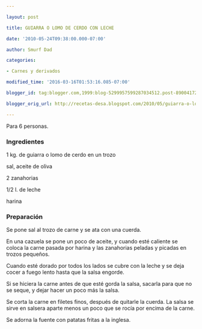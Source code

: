 ```yaml
---

layout: post

title: GUIARRA O LOMO DE CERDO CON LECHE

date: '2010-05-24T09:38:00.000-07:00'

author: Smurf Dad

categories:

- Carnes y derivados

modified_time: '2016-03-16T01:53:16.085-07:00'

blogger_id: tag:blogger.com,1999:blog-5299957599287034512.post-8900417297241230186

blogger_orig_url: http://recetas-desa.blogspot.com/2010/05/guiarra-o-lomo-de-cerdo-con-leche.html

---
```


Para 6 personas.

<h3>Ingredientes</h3>

1 kg. de guiarra o lomo de cerdo en un trozo

sal, aceite de oliva

2 zanahorias

1/2 l. de leche

harina

<h3>Preparación</h3>

Se pone sal al trozo de carne y se ata con una cuerda.

En una cazuela se pone un poco de aceite, y cuando esté caliente se coloca la carne pasada por harina y las zanahorias peladas y picadas en trozos pequeños.

Cuando esté dorado por todos los lados se cubre con la leche y se deja cocer a fuego lento hasta que la salsa engorde.

Si se hiciera la carne antes de que esté gorda la salsa, sacarla para que no se seque, y dejar hacer un poco más la salsa.

Se corta la carne en filetes finos, después de quitarle la cuerda. La salsa se sirve en salsera aparte menos un poco que se rocía por encima de la carne.

Se adorna la fuente con patatas fritas a la inglesa.